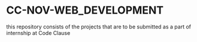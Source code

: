 # CC-NOV-WEB_DEVELOPMENT
 this repository consists of the projects that are to be submitted as a part of internship at Code Clause
